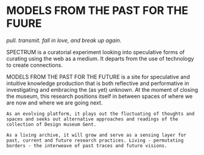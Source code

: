 # __MODELS FROM THE PAST FOR THE FUURE__

_pull. transmit. fall in love, and break up again._

SPECTRUM is a curatorial experiment looking into speculative forms of curating using the web as a medium.
It departs from the use of technology to create connections.

MODELS FROM THE PAST FOR THE FUTURE is a site for speculative and intuitive knowledge production that is both reflective and performative in investigating and embracing the (as yet) unknown. At the moment of closing the museum, this research positions itself in between spaces of where we are now and where we are going next.

    As an evolving platform, it plays out the fluctuating of thoughts and spaces and seeks out alternative approaches and readings of the collection of Design museum Gent.

    As a living archive, it will grow and serve as a sensing layer for past, current and future research practices. Living - permutating borders - the interweave of past traces and future visions.
